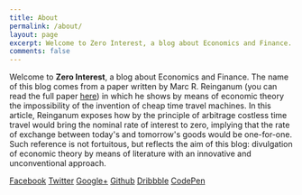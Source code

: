 ```yaml
---
title: About
permalink: /about/
layout: page
excerpt: Welcome to Zero Interest, a blog about Economics and Finance.
comments: false
---
```


Welcome to **Zero Interest**, a blog about Economics and Finance. The name of this blog comes from a paper written by Marc R. Reinganum (you can read the full paper [here](https://jpm.pm-research.com/content/13/1/10)) in which he shows by means of economic theory the impossibility of the invention of cheap time travel machines. In this article, Reinganum exposes how by the principle of arbitrage costless time travel would bring the nominal rate of interest to zero, implying that the rate of exchange between today's and tomorrow's goods would be one-for-one.
Such reference is not fortuitous, but reflects the aim of this blog: divulgation of economic theory by means of literature with an innovative and unconventional approach.

<div>
  <a href="#"><span>Facebook</span></a>
  <a href="#"><span>Twitter</span></a>
  <a href="#"><span>Google+</span></a>
  <a href="#"><span>Github</span></a>
  <a href="#"><span>Dribbble</span></a>
  <a href="#"><span>CodePen</span></a>
</div>
